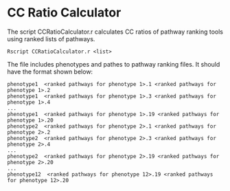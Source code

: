 # CC Ratio Calculator
The script CCRatioCalculator.r calculates CC ratios of pathway ranking tools using ranked lists of pathways.

```
Rscript CCRatioCalculator.r <list>
```
  
The <list> file includes phenotypes and pathes to pathway ranking files. It should have the format shown below:
  ```
  phenotype1  <ranked pathways for phenotype 1>.1 <ranked pathways for phenotype 1>.2
  phenotype1  <ranked pathways for phenotype 1>.3 <ranked pathways for phenotype 1>.4
  ...
  phenotype1  <ranked pathways for phenotype 1>.19 <ranked pathways for phenotype 1>.20
  phenotype2  <ranked pathways for phenotype 2>.1 <ranked pathways for phenotype 2>.2
  phenotype2  <ranked pathways for phenotype 2>.3 <ranked pathways for phenotype 2>.4
  ...
  phenotype2  <ranked pathways for phenotype 2>.19 <ranked pathways for phenotype 2>.20
  ...
  phenotype12  <ranked pathways for phenotype 12>.19 <ranked pathways for phenotype 12>.20
  ```
  
